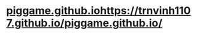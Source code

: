 # [piggame.github.io](https://trnvinh1107.github.io/piggame.github.io/)https://trnvinh1107.github.io/piggame.github.io/

